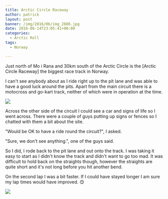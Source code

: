 ```yaml
---
title: Arctic Circle Raceway
author: patrick
layout: post
banner: /img/2016/06/img_2686.jpg
date: 2016-06-14T23:05:41+00:00
categories:
  - Arctic Roll
tags:
  - Norway

---
```

Just north of Mo i Rana and 30km south of the Arctic Circle is the [Arctic Circle Raceway] the biggest race track in Norway.

I can't see anybody about as I ride right up to the pit lane and was able to have a good luck around the pits. Apart from the main circuit there is a motocross and go-kart track, neither of which were in operation at the time.

![](/img/2016/06/img_2707.jpg)
  
Across the other side of the circuit I could see a car and signs of life so I went across. There were a couple of guys putting up signs or fences so I chatted with them a bit about the site.

"Would be OK to have a ride round the circuit?", I asked.

"Sure, we don't see anything.", one of the guys said.

So I did, I rode back to the pit lane and out onto the track. I was taking it easy to start as I didn't know the track and didn't want to go too mad. It was difficult to hold back on the straights though, however the straights are quite short and it's not long before you hit another bend.&nbsp;

On the second lap I was a bit faster. If I could have stayed longer I am sure my lap times would have improved. 😊

![](/img/2016/06/img_2708.jpg)
